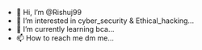 - 👋 Hi, I’m @Rishuj99
- 👀 I’m interested in cyber_security & Ethical_hacking...
- 🌱 I’m currently learning bca...
- 📫 How to reach me dm me...

<!---
Rishuj99/Rishuj99 is a ✨ special ✨ repository because its `README.md` (this file) appears on your GitHub profile.
You can click the Preview link to take a look at your changes.
--->
